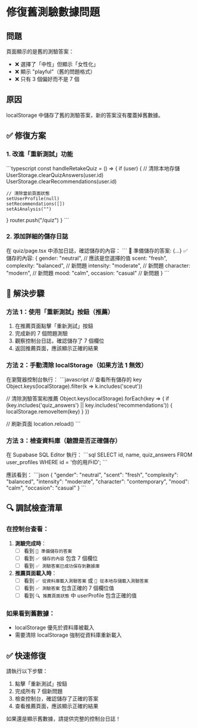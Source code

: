 # 修復舊測驗數據問題

## 問題
頁面顯示的是舊的測驗答案：
- ❌ 選擇了「中性」但顯示「女性化」
- ❌ 顯示 "playful"（舊的問題格式）
- ❌ 只有 3 個偏好而不是 7 個

## 原因
localStorage 中儲存了舊的測驗答案，新的答案沒有覆蓋掉舊數據。

## ✅ 修復方案

### 1. 改進「重新測試」功能
\`\`\`typescript
const handleRetakeQuiz = () => {
  if (user) {
    // 清除本地存儲
    UserStorage.clearQuizAnswers(user.id)
    UserStorage.clearRecommendations(user.id)
    
    // 清除當前頁面狀態
    setUserProfile(null)
    setRecommendations([])
    setAiAnalysis("")
  }
  router.push("/quiz")
}
\`\`\`

### 2. 添加詳細的儲存日誌
在 quiz/page.tsx 中添加日誌，確認儲存的內容：
\`\`\`
📝 準備儲存的答案: {...}
✅ 儲存的內容: {
  gender: "neutral",      // 應該是您選擇的值
  scent: "fresh",
  complexity: "balanced", // 新問題
  intensity: "moderate",  // 新問題
  character: "modern",    // 新問題
  mood: "calm",
  occasion: "casual"      // 新問題
}
\`\`\`

## 🔧 解決步驟

### 方法 1：使用「重新測試」按鈕（推薦）
1. 在推薦頁面點擊「重新測試」按鈕
2. 完成新的 7 個問題測驗
3. 觀察控制台日誌，確認儲存了 7 個欄位
4. 返回推薦頁面，應該顯示正確的結果

### 方法 2：手動清除 localStorage（如果方法 1 無效）
在瀏覽器控制台執行：
\`\`\`javascript
// 查看所有儲存的 key
Object.keys(localStorage).filter(k => k.includes('sceut'))

// 清除測驗答案和推薦
Object.keys(localStorage).forEach(key => {
  if (key.includes('quiz_answers') || key.includes('recommendations')) {
    localStorage.removeItem(key)
  }
})

// 刷新頁面
location.reload()
\`\`\`

### 方法 3：檢查資料庫（驗證是否正確儲存）
在 Supabase SQL Editor 執行：
\`\`\`sql
SELECT id, name, quiz_answers 
FROM user_profiles 
WHERE id = '你的用戶ID';
\`\`\`

應該看到：
\`\`\`json
{
  "gender": "neutral",
  "scent": "fresh",
  "complexity": "balanced",
  "intensity": "moderate",
  "character": "contemporary",
  "mood": "calm",
  "occasion": "casual"
}
\`\`\`

## 🔍 調試檢查清單

### 在控制台查看：
1. **測驗完成時**：
   - [ ] 看到 `📝 準備儲存的答案`
   - [ ] 看到 `✅ 儲存的內容` 包含 7 個欄位
   - [ ] 看到 `✅ 測驗答案已成功保存到數據庫`

2. **推薦頁面載入時**：
   - [ ] 看到 `✅ 從資料庫載入測驗答案` 或 `📱 從本地存儲載入測驗答案`
   - [ ] 看到 `✅ 測驗答案` 包含正確的 7 個欄位值
   - [ ] 看到 `🔍 推薦頁面狀態` 中 userProfile 包含正確的值

### 如果看到舊數據：
- localStorage 優先於資料庫被載入
- 需要清除 localStorage 強制從資料庫重新載入

## ✅ 快速修復

請執行以下步驟：
1. 點擊「重新測試」按鈕
2. 完成所有 7 個新問題
3. 檢查控制台，確認儲存了正確的答案
4. 查看推薦頁面，應該顯示正確的結果

如果還是顯示舊數據，請提供完整的控制台日誌！
